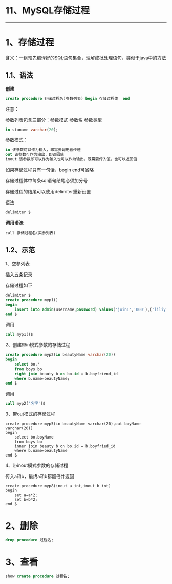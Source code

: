 # 11、MySQL存储过程

------

# 1、存储过程

含义：一组预先编译好的SQL语句集合，理解成批处理语句，类似于java中的方法

## 1.1、语法

**创建**

```sql
create procedure 存储过程名(参数列表) begin 存储过程体  end
```

注意：

参数列表包含三部分：参数模式  参数名 参数类型

```sql
in stuname varchar(20);
```

参数模式：

```sql
in 该参数可以作为输入，即需要调用者传递
out 该参数可作为输出，即返回值
inout 该参数即可以作为输入也可以作为输出，既需要传入值，也可以返回值
```

如果存储过程只有一句话，begin end可省略

存储过程体中每条sql语句结尾必须加分号

存储过程的结尾可以使用delimiter重新设置

语法

```
delimiter $
```

**调用语法**

```
call 存储过程名(实参列表)
```

## 1.2、示范

1、空参列表

插入五条记录

存储过程如下

```sql
delimiter $
create procedure myp1()
begin
	insert into admin(username,password) values('join1','000'),('liliy','000'),('liliy','000'),('liliy','000'),('liliy','000');
end $
```

调用

```sql
call myp1()$
```

2、创建带in模式参数的存储过程

```sql
create procedure myp2(in beautyName varchar(20))
begin
	select bo.*
	from boys bo
	right join beauty b on bo.id = b.boyfriend_id
	where b.name=beautyName;
end $
```

调用

```sql
call myp2('名字')$
```

3、带out模式的存储过程

```
create procedure myp5(in beautyName varchar(20),out boyName varchar(20))
begin 
	select bo.boyName
	from boys bo
	inner join beauty b on bo.id = b.boyfried_id
	where b.name=beautyName
end $
```

4、带inout模式参数的存储过程

传入a和b，最终a和b都翻倍并返回

```
create procedure myp8(inout a int,inout b int)
begin
	set a=a*2;
	set b=b*2;
end $
```

# 2、删除

```sql
drop procedure 过程名;
```

# 3、查看

```sql
show create procedure 过程名;
```

